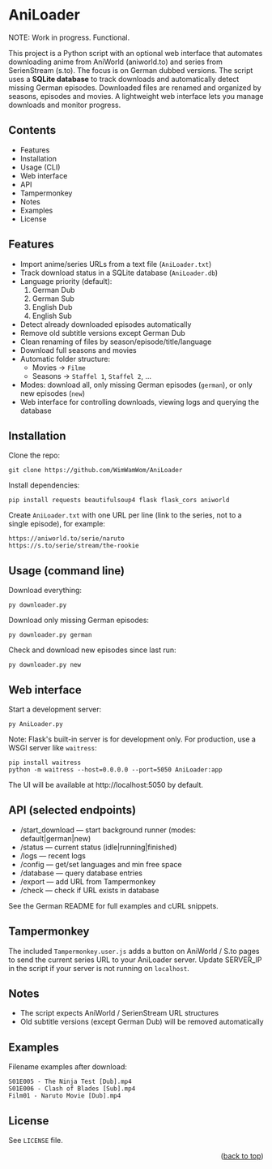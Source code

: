 <a id="readme-top"></a>

# AniLoader

NOTE: Work in progress. Functional.

This project is a Python script with an optional web interface that automates downloading anime from AniWorld (aniworld.to) and series from SerienStream (s.to). The focus is on German dubbed versions. The script uses a **SQLite database** to track downloads and automatically detect missing German episodes. Downloaded files are renamed and organized by seasons, episodes and movies. A lightweight web interface lets you manage downloads and monitor progress.

## Contents
- Features
- Installation
- Usage (CLI)
- Web interface
- API
- Tampermonkey
- Notes
- Examples
- License

## Features
- Import anime/series URLs from a text file (`AniLoader.txt`)
- Track download status in a SQLite database (`AniLoader.db`)
- Language priority (default):
  1. German Dub
  2. German Sub
  3. English Dub
  4. English Sub
- Detect already downloaded episodes automatically
- Remove old subtitle versions except German Dub
- Clean renaming of files by season/episode/title/language
- Download full seasons and movies
- Automatic folder structure:
  - Movies → `Filme`
  - Seasons → `Staffel 1`, `Staffel 2`, …
- Modes: download all, only missing German episodes (`german`), or only new episodes (`new`)
- Web interface for controlling downloads, viewing logs and querying the database

## Installation
Clone the repo:

```
git clone https://github.com/WimWamWom/AniLoader
```

Install dependencies:

```
pip install requests beautifulsoup4 flask flask_cors aniworld
```

Create `AniLoader.txt` with one URL per line (link to the series, not to a single episode), for example:

```
https://aniworld.to/serie/naruto
https://s.to/serie/stream/the-rookie
```

## Usage (command line)
Download everything:

```
py downloader.py
```

Download only missing German episodes:

```
py downloader.py german
```

Check and download new episodes since last run:

```
py downloader.py new
```

## Web interface
Start a development server:

```
py AniLoader.py
```

Note: Flask's built-in server is for development only. For production, use a WSGI server like `waitress`:

```
pip install waitress
python -m waitress --host=0.0.0.0 --port=5050 AniLoader:app
```

The UI will be available at http://localhost:5050 by default.

## API (selected endpoints)
- /start_download — start background runner (modes: default|german|new)
- /status — current status (idle|running|finished)
- /logs — recent logs
- /config — get/set languages and min free space
- /database — query database entries
- /export — add URL from Tampermonkey
- /check — check if URL exists in database

See the German README for full examples and cURL snippets.

## Tampermonkey
The included `Tampermonkey.user.js` adds a button on AniWorld / S.to pages to send the current series URL to your AniLoader server. Update SERVER_IP in the script if your server is not running on `localhost`.

## Notes
- The script expects AniWorld / SerienStream URL structures
- Old subtitle versions (except German Dub) will be removed automatically

## Examples
Filename examples after download:

```
S01E005 - The Ninja Test [Dub].mp4
S01E006 - Clash of Blades [Sub].mp4
Film01 - Naruto Movie [Dub].mp4
```

## License
See `LICENSE` file.

<p align="right">(<a href="#readme-top">back to top</a>)</p>
